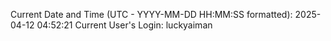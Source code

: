 Current Date and Time (UTC - YYYY-MM-DD HH:MM:SS formatted): 2025-04-12 04:52:21
Current User's Login: luckyaiman
